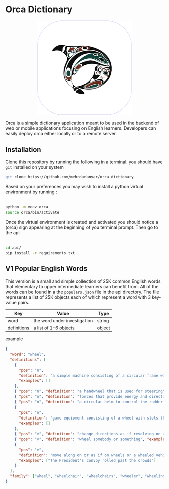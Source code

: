 # Orca Dictionary

<p align="center">
<img  width="300" height="300" src="g2.svg">

</p>

Orca is a simple dictionary application meant to be used in the backend of web or mobile applications focusing on English learners.
Developers can easily deploy orca either locally or to a remote server.

## Installation

Clone this repository by running the following in a terminal. you should have <code>git</code> installed on your system

```bash
git clone https://github.com/mehrdadanvar/orca_dictionary
```

Based on your preferences you may wish to install a python virtual environment by running :

```bash

python -m venv orca
source orca/bin/activate

```

Once the virtual environment is created and activated you should notice a (orca) sign appearing at the beginning of you terminal prompt. Then go to the api

```bash

cd api/
pip install -r requirements.txt

```

## V1 Popular English Words

This version is a small and simple collection of 25K common English words that elementary to upper intermediate learners can benefit from. All of the words can be found in a the <code>populars.json</code> file in the api directory. The file represents a list of 25K objects each of which represent a word with 3 key-value pairs.

| Key         | Value                        | Type   |
| ----------- | ---------------------------- | ------ |
| word        | the word under investigation | string |
| definitions | a list of 1-6 objects        | object |

example

```json
{
  "word": "wheel",
  "definitions": [
    {
      "pos": "n",
      "definition": "a simple machine consisting of a circular frame with spokes (or a solid disc) that can rotate on a shaft or axle (as in vehicles or other machines)",
      "examples": []
    },
    { "pos": "n", "definition": "a handwheel that is used for steering", "examples": [] },
    { "pos": "n", "definition": "forces that provide energy and direction", "examples": ["the wheels of government began to turn"] },
    { "pos": "n", "definition": "a circular helm to control the rudder of a vessel", "examples": [] },
    {
      "pos": "n",
      "definition": "game equipment consisting of a wheel with slots that is used for gambling; the wheel rotates horizontally and players bet on which slot the roulette ball will stop in",
      "examples": []
    },
    { "pos": "v", "definition": "change directions as if revolving on a pivot", "examples": ["They wheeled their horses around and left"] },
    { "pos": "v", "definition": "wheel somebody or something", "examples": [] },
    {
      "pos": "v",
      "definition": "move along on or as if on wheels or a wheeled vehicle",
      "examples": ["The President's convoy rolled past the crowds"]
    }
  ],
  "family": ["wheel", "wheelchair", "wheelchairs", "wheeler", "wheeling", "wheels"]
}
```
